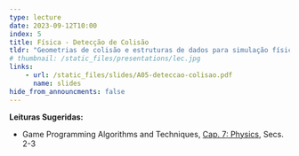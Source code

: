 ```yaml
---
type: lecture
date: 2023-09-12T10:00
index: 5
title: Física - Detecção de Colisão
tldr: "Geometrias de colisão e estruturas de dados para simulação física."
# thumbnail: /static_files/presentations/lec.jpg
links: 
    - url: /static_files/slides/A05-deteccao-colisao.pdf
      name: slides
hide_from_announcments: false
---
```

**Leituras Sugeridas:**
- Game Programming Algorithms and Techniques, [Cap. 7: Physics](https://learning.oreilly.com/library/view/game-programming-algorithms/9780133463200/ch07.html#ch07lev1sec2), Secs. 2-3